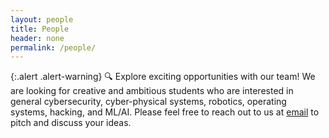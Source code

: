 ```yaml
---
layout: people
title: People
header: none
permalink: /people/
---
```


{:.alert .alert-warning}
🔍 Explore exciting opportunities with our team!
We are looking for creative and ambitious students
who are interested in
    general cybersecurity,
    cyber-physical systems,
    robotics,
    operating systems,
    hacking, and
    ML/AI.
Please feel free to reach out to us at [email](mailto:seulbae@postech.ac.kr)
to pitch and discuss your ideas.

